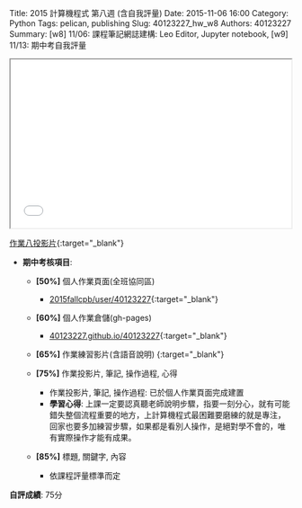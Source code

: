 Title: 2015 計算機程式 第八週 (含自我評量)
Date: 2015-11-06 16:00
Category: Python
Tags: pelican, publishing
Slug: 40123227_hw_w8
Authors: 40123227
Summary: [w8] 11/06: 課程筆記網誌建構: Leo Editor, Jupyter notebook, [w9] 11/13: 期中考自我評量





<iframe src="40123227_cp_w8_p.html" width="500" height="300"></iframe>

[作業八投影片](40123227_cp_w8_p.html){:target="_blank"}

  * **期中考核項目**:
      * **[50%]** 個人作業頁面(全班協同區)
        * [2015fallcpb/user/40123227](http://2015fallhw.github.io/2015fallcpb/user/40123157/){:target="_blank"}
      * **[60%]** 個人作業倉儲(gh-pages)
        * [40123227.github.io/40123227](http://40123227.github.io/40123227/){:target="_blank"}
      * **[65%]** 作業練習影片(含語音說明)
        {:target="_blank"}
      * **[75%]** 作業投影片, 筆記, 操作過程, 心得
        * 作業投影片, 筆記, 操作過程: 已於個人作業頁面完成建置
        * **學習心得**:
            上課一定要認真聽老師說明步驟，指要一刻分心，就有可能錯失整個流程重要的地方，上計算機程式最困難要磨練的就是專注，回家也要多加練習步驟，如果都是看別人操作，是絕對學不會的，唯有實際操作才能有成果。
            
      * **[85%]** 標題, 關鍵字, 內容
        * 依課程評量標準而定

  **自評成績**: 75分 





